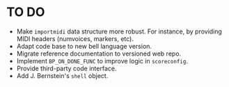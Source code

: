 # TO DO

- Make `importmidi` data structure more robust. For instance, by providing MIDI headers (numvoices, markers, etc).
- Adapt code base to new bell language version.
- Migrate reference documentation to versioned web repo.
- Implement `BP_ON_DONE_FUNC` to improve logic in `scoreconfig`.
- Provide third-party code interface.
- Add J. Bernstein's `shell` object.
